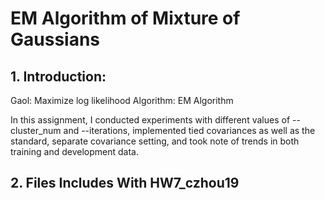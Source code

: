 # EM Algorithm of Mixture of Gaussians


## 1. Introduction:

Gaol: Maximize log likelihood
Algorithm: EM Algorithm

In this assignment, I conducted experiments with different values of --cluster_num and --iterations, implemented tied covariances as well as the standard, separate covariance setting, and took note of trends in both training and development data. 



## 2. Files Includes With HW7_czhou19

